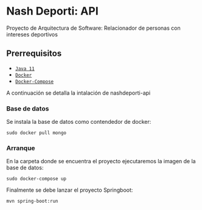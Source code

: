 # Nash Deporti: API
Proyecto de Arquitectura de Software: Relacionador de personas con intereses deportivos
## Prerrequisitos

- [`Java 11`](https://www.oracle.com/java/technologies/downloads/#java11)
- [`Docker`](https://www.docker.com/)
- [`Docker-Compose`](https://docs.docker.com/compose/install/)


A continuación se detalla la intalación de nashdeporti-api

### Base de datos

Se instala la base de datos como contendedor de docker:

`sudo docker pull mongo`

### Arranque

En la carpeta donde se encuentra el proyecto ejecutaremos la imagen de la base de datos:


`sudo docker-compose up` 

Finalmente se debe lanzar el proyecto Springboot:

`mvn spring-boot:run`





